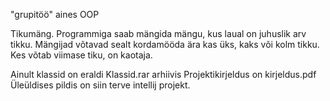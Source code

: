 "grupitöö" aines OOP

Tikumäng. Programmiga saab mängida mängu, kus laual on juhuslik arv tikku. Mängijad võtavad sealt kordamööda ära kas üks, kaks või kolm tikku. Kes võtab viimase tiku, on kaotaja.

Ainult klassid on eraldi Klassid.rar arhiivis
Projektikirjeldus on kirjeldus.pdf
Üleüldises pildis on siin terve intellij projekt.
